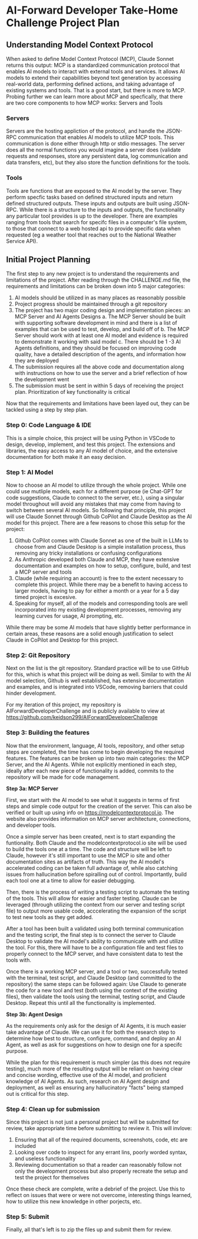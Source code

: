 # AI-Forward Developer Take-Home Challenge Project Plan

## Understanding Model Context Protocol

When asked to define Model Context Protocol (MCP), Claude Sonnet returns this output: MCP is a standardized communication protocol that enables AI models to interact with external tools and services. It allows AI models to extend their capabilities beyond text generation by accessing real-world data, performing defined actions, and taking advantage of existing systems and tools. That is a good start, but there is more to MCP. Probing further we can learn more about MCP and specfically, that there are two core components to how MCP works: Servers and Tools

### Servers

Servers are the hosting appliction of the protocol, and handle the JSON-RPC communication that enables AI models to utilize MCP tools. This communication is done either through http or stdio messages. The server does all the normal functions you would imagine a server does (validate requests and responses, store any persistent data, log communication and data transfers, etc), but they also store the function definitions for the tools.

### Tools

Tools are functions that are exposed to the AI model by the server. They perform specfic tasks based on defined structured inputs and return defined structured outputs. These inputs and outputs are built using JSON-RPC. While there is a structure to the inputs and outputs, the functionality any particular tool provides is up to the developer. There are examples ranging from tools that search for specifc files in a computer's file system, to those that connect to a web hosted api to provide specific data when requested (eg a weather tool that reaches out to the National Weather Service API).

## Initial Project Planning

The first step to any new project is to understand the requirements and limitations of the project. After reading through the CHALLENGE.md file, the requirements and limitations can be broken down into 5 major categories:

1. AI models should be utilized in as many places as reasonably possible
2. Project progress should be maintained through a git repository
3. The project has two major coding design and implementation pieces: an MCP Server and AI Agents Designs
   a. The MCP Server should be built with supporting software development in mind and there is a list of examples that can be used to test, develop, and build off of
   b. The MCP Server should work with at least one AI model and evidence is required to demonstrate it working with said model
   c. There should be 1 -3 AI Agents definitions, and they should be focused on improving code quality, have a detailed description of the agents, and information how they are deployed
4. The submission requires all the above code and documentation along with instructions on how to use the server and a brief reflection of how the development went
5. The submission must be sent in within 5 days of receiving the project plan. Prioritization of key functionality is critical

Now that the requirements and limitations have been layed out, they can be tackled using a step by step plan.

### Step 0: Code Language & IDE

This is a simple choice, this project will be using Python in VSCode to design, develop, implement, and test this project. The extensions and libraries, the easy access to any AI model of choice, and the extensive documentation for both make it an easy decision.

### Step 1: AI Model

Now to choose an AI model to utilize through the whole project. While one could use mutliple models, each for a different purpose (ie Chat-GPT for code suggestions, Claude to connect to the server, etc.), using a singular model throughout will avoid any mistakes that may come from having to switch between several AI models. So following that principle, this project will use Claude Sonnet through Github CoPilot and Claude Desktop as the AI model for this project. There are a few reasons to chose this setup for the project:

1. Github CoPilot comes with Claude Sonnet as one of the built in LLMs to choose from and Claude Desktop is a simple installation process, thus removing any tricky installations or confusing configurations
2. As Anthropic developed both Claude and MCP, they have extensive documentation and examples on how to setup, configure, build, and test a MCP server and tools
3. Claude (while requiring an account) is free to the extent necessary to complete this project. While there may be a benefit to having access to larger models, having to pay for either a month or a year for a 5 day timed project is excesive.
4. Speaking for myself, all of the models and corresponding tools are well incorporated into my existing development processes, removing any learning curves for usage, AI prompting, etc.

While there may be some AI models that have slightly better performance in certain areas, these reasons are a solid enough justification to select Claude in CoPilot and Desktop for this project.

### Step 2: Git Repository

Next on the list is the git repository. Standard practice will be to use GitHub for this, which is what this project will be doing as well. Similar to with the AI model selection, Github is well established, has extensive documentation and examples, and is integrated into VSCode, removing barriers that could hinder development.

For my iteration of this project, my repository is AIForwardDeveloperChallenge and is publicly available to view at https://github.com/keidson299/AIForwardDeveloperChallenge

### Step 3: Building the features

Now that the environment, language, AI tools, repository, and other setup steps are completed, the time has come to begin developing the required features. The features can be broken up into two main categories: the MCP Server, and the AI Agents. While not explicitly mentioned in each step, ideally after each new piece of functionality is added, commits to the repository will be made for code management.

**Step 3a: MCP Server**

First, we start with the AI model to see what it suggests in terms of first steps and simple code output for the creation of the server. This can also be verified or built up using info on https://modelcontextprotocol.io. The website also provides information on MCP server architecture, connections, and developer tools.

Once a simple server has been created, next is to start expanding the funtionality. Both Claude and the modelcontextprotocol.io site will be used to build the tools one at a time. The code and structure will be left to Claude, however it's still important to use the MCP io site and other documentation sites as artifacts of truth. This way the AI model's accelerated coding can be taken full advantage of, while also catching issues from hallucination before spiralling out of control. Importantly, build each tool one at a time to allow for easier debugging.

Then, there is the process of writing a testing script to automate the testing of the tools. This will allow for easier and faster testing. Claude can be leveraged (through utilizing the context from our server and testing script file) to output more usable code, acccelerating the expansion of the script to test new tools as they get added.

After a tool has been built a validated using both terminal communication and the testing script, the final step is to connect the server to Claude Desktop to validate the AI model's ability to communicate with and utilize the tool. For this, there will have to be a configuration file and test files to properly connect to the MCP server, and have consistent data to test the tools with.

Once there is a working MCP server, and a tool or two, successfully tested with the terminal, test script, and Claude Desktop (and committed to the repository) the same steps can be followed again: Use Claude to generate the code for a new tool and test (both using the context of the existing files), then validate the tools using the terminal, testing script, and Claude Desktop. Repeat this until all the functionality is implemented.

**Step 3b: Agent Design**

As the requirements only ask for the design of AI Agents, it is much easier take advantage of Claude. We can use it for both the research step to determine how best to structure, configure, command, and deploy an AI Agent, as well as ask for suggestions on how to design one for a specifc purpose.

While the plan for this requirement is much simpler (as this does not require testing), much more of the resulting output will be reliant on having clear and concise wording, effective use of the AI model, and proficient knowledge of AI Agents. As such, research on AI Agent design and deployment, as well as ensuring any hallucinatory "facts" being stamped out is critical for this step.

### Step 4: Clean up for submission

Since this project is not just a personal project but will be submitted for review, take appropriate time before submitting to review it. This will invlove:

1. Ensuring that all of the required documents, screenshots, code, etc are included
2. Looking over code to inspect for any errant lins, poorly worded syntax, and useless
   functionality
3. Reviewing documentation so that a reader can reasonably follow not only the development process
   but also properly recreate the setup and test the project for themselves

Once these check are complete, write a debrief of the project. Use this to reflect on issues that were or were not overcome, interesting things learned, how to utilize this new knowledge in other porjects, etc.

### Step 5: Submit

Finally, all that's left is to zip the files up and submit them for review.
